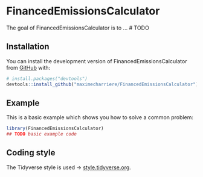
# FinancedEmissionsCalculator

<!-- badges: start -->
<!-- badges: end -->

The goal of FinancedEmissionsCalculator is to ... # TODO

## Installation

You can install the development version of FinancedEmissionsCalculator from [GitHub](https://github.com/) with:

``` r
# install.packages("devtools")
devtools::install_github("maximecharriere/FinancedEmissionsCalculator")
```

## Example

This is a basic example which shows you how to solve a common problem:

``` r
library(FinancedEmissionsCalculator)
## TODO basic example code
```

## Coding style

The Tidyverse style is used  -> [style.tidyverse.org](https://style.tidyverse.org/).


